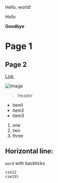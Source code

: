 Hello, world!

*Hello*

**Goodbye**

# Page 1

## Page 2

[Link](http://google.com)

![Image](http://url/a.png)

> Header
> 
* item1
* item2
* item3

1. one
2. two
3. three

Horizontal line:
---

`word` with backticks

```
cse12
cse15l
```


